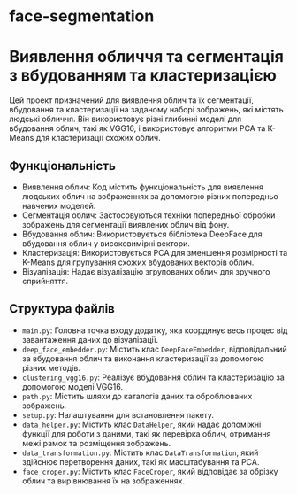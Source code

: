 # face-segmentation
# Виявлення обличчя та сегментація з вбудованням та кластеризацією

Цей проект призначений для виявлення облич та їх сегментації, вбудовання та кластеризації на заданому наборі зображень, які містять людські обличчя. Він використовує різні глибинні моделі для вбудовання облич, такі як VGG16, і використовує алгоритми PCA та K-Means для кластеризації схожих облич.

## Функціональність

- Виявлення облич: Код містить функціональність для виявлення людських облич на зображеннях за допомогою різних попередньо навчених моделей.
- Сегментація облич: Застосовуються техніки попередньої обробки зображень для сегментації виявлених облич від фону.
- Вбудовання облич: Використовується бібліотека DeepFace для вбудовання облич у високовимірні вектори.
- Кластеризація: Використовується PCA для зменшення розмірності та K-Means для групування схожих вбудованих векторів облич.
- Візуалізація: Надає візуалізацію згрупованих облич для зручного сприйняття.

## Структура файлів

- `main.py`: Головна точка входу додатку, яка координує весь процес від завантаження даних до візуалізації.
- `deep_face_embedder.py`: Містить клас `DeepFaceEmbedder`, відповідальний за вбудовання облич та виконання кластеризації за допомогою різних методів.
- `clustering_vgg16.py`: Реалізує вбудовання облич та кластеризацію за допомогою моделі VGG16.
- `path.py`: Містить шляхи до каталогів даних та оброблюваних зображень.
- `setup.py`: Налаштування для встановлення пакету.
- `data_helper.py`: Містить клас `DataHelper`, який надає допоміжні функції для роботи з даними, такі як перевірка облич, отримання межі рамок та розміщення зображень.
- `data_transformation.py`: Містить клас `DataTransformation`, який здійснює перетворення даних, такі як масштабування та PCA.
- `face_croper.py`: Містить клас `FaceCroper`, який відповідає за обрізку облич та вирівнювання їх на зображеннях.
